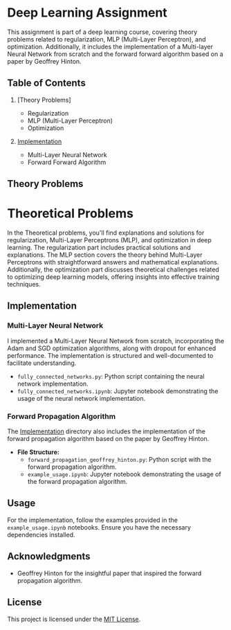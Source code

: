 # Deep Learning Assignment

This assignment is part of a deep learning course, covering theory problems related to regularization, MLP (Multi-Layer Perceptron), and optimization. Additionally, it includes the implementation of a Multi-layer Neural Network from scratch and the forward forward algorithm based on a paper by Geoffrey Hinton.

## Table of Contents

1. [Theory Problems]
   - Regularization
   - MLP (Multi-Layer Perceptron)
   - Optimization

2. [Implementation](#implementation)
   - Multi-Layer Neural Network
   - Forward Forward Algorithm

## Theory Problems

# Theoretical Problems

In the Theoretical problems, you'll find explanations and solutions for regularization, Multi-Layer Perceptrons (MLP), and optimization in deep learning. The regularization part includes practical solutions and explanations. The MLP section covers the theory behind Multi-Layer Perceptrons with straightforward answers and mathematical explanations. Additionally, the optimization part discusses theoretical challenges related to optimizing deep learning models, offering insights into effective training techniques.


## Implementation

### Multi-Layer Neural Network

I implemented a Multi-Layer Neural Network from scratch, incorporating the Adam and SGD optimization algorithms, along with dropout for enhanced performance. The implementation is structured and well-documented to facilitate understanding.

- `fully_connected_networks.py`: Python script containing the neural network implementation.
- `fully_connected_networks.ipynb`: Jupyter notebook demonstrating the usage of the neural network implementation.

### Forward Propagation Algorithm

The [Implementation](/Implementation) directory also includes the implementation of the forward propagation algorithm based on the paper by Geoffrey Hinton.

- **File Structure:**
  - `forward_propagation_geoffrey_hinton.py`: Python script with the forward propagation algorithm.
  - `example_usage.ipynb`: Jupyter notebook demonstrating the usage of the forward propagation algorithm.

## Usage

For the implementation, follow the examples provided in the `example_usage.ipynb` notebooks. Ensure you have the necessary dependencies installed.

## Acknowledgments

- Geoffrey Hinton for the insightful paper that inspired the forward propagation algorithm.

## License

This project is licensed under the [MIT License](/LICENSE).
